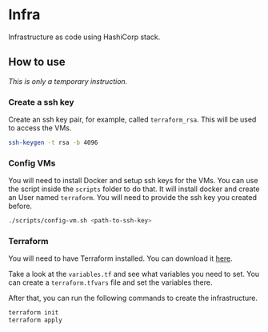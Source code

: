# Infra

Infrastructure as code using HashiCorp stack.

## How to use 

*This is only a temporary instruction.*

### Create a ssh key

Create an ssh key pair, for example, called `terraform_rsa`. This will be used to access the VMs.

```bash
ssh-keygen -t rsa -b 4096 
```


###  Config VMs 

You will need to install Docker and setup ssh keys for the VMs. 
You can use the script inside the `scripts` folder to do that. It will install docker and create an User named `terraform`. You will need to provide the ssh key you created before.

```bash
./scripts/config-vm.sh <path-to-ssh-key>
```

### Terraform

You will need to have Terraform installed. You can download it [here](https://www.terraform.io/downloads.html).

Take a look at the `variables.tf` and see what variables you need to set. You can create a `terraform.tfvars` file and set the variables there.

After that, you can run the following commands to create the infrastructure.

```bash
terraform init 
terraform apply
```





 